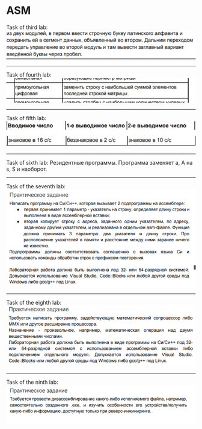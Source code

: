 # ASM

Task of third lab:
![lab3](https://github.com/1Bitcoin/ASM/blob/master/lab3/lab3.png)


----

Task of fourth lab:
![lab4](https://github.com/1Bitcoin/ASM/blob/master/lab4/lab4.jpg)


----

Task of fifth lab:
![lab5](https://github.com/1Bitcoin/ASM/blob/master/lab5/lab5.jpg)


----

Task of sixth lab:
Резидентные программы. Программа заменяет a, A на s, S и наоборот.


----

Task of the seventh lab:
![lab7](https://github.com/1Bitcoin/ASM/blob/master/lab7/7.png)


----

Task of the eighth lab:
![lab8](https://github.com/1Bitcoin/ASM/blob/master/lab8/8.png)


----

Task of the ninth lab:
![lab9](https://github.com/1Bitcoin/ASM/blob/master/lab9/lab9.jpg)


